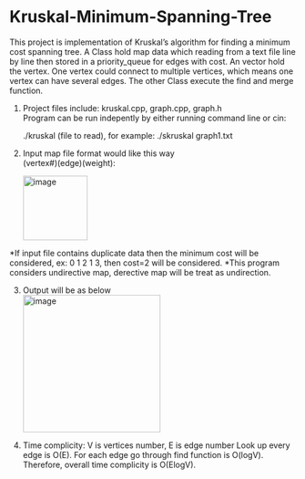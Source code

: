# Kruskal-Minimum-Spanning-Tree
This project is implementation of Kruskal’s algorithm for finding a minimum cost spanning tree.
A Class hold map data which reading from a text file line by line then stored in a  priority_queue for edges with cost. 
An vector hold the vertex. One vertex could connect to multiple vertices, which means one vertex can have several edges.
The other Class execute the find and merge function.

1. Project files include: kruskal.cpp, graph.cpp, graph.h <br>
   Program can be run indepently by either running command line or cin:<br>
   
   <tab>./kruskal (file to read),  for example:   ./skruskal graph1.txt 


2. Input map file format would like this way<br>
   (vertex#)(edge)(weight):<br>

   <tab><img width="113" alt="image" src="https://user-images.githubusercontent.com/103209001/162260713-ce8acd97-1d1f-4095-8928-0198c9c3a4a2.png">

  *If input file contains duplicate data then the minimum cost will be considered,  ex: 0 1 2 1 3,
   then cost=2 will be considered.
  *This program considers undirective map, derective map will be treat as undirection.


3. Output will be as below<br>
   <tab><img width="241" alt="image" src="https://user-images.githubusercontent.com/103209001/162260507-870c0bbd-481c-4d54-85c9-2951f19a00a1.png">


4. Time complicity: V is vertices number, E is edge number
Look up every edge is O(E). For each edge go through find function is O(logV).
Therefore, overall time complicity is O(ElogV).

